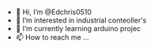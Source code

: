 - 👋 Hi, I’m @Edchris0510
- 👀 I’m interested in industrial conteoller's
- 🌱 I’m currently learning arduino projec
- 📫 How to reach me ...

<!---
Edchris0510/Edchris0510 is a ✨ special ✨ repository because its `README.md` (this file) appears on your GitHub profile.
You can click the Preview link to take a look at your changes.
--->
